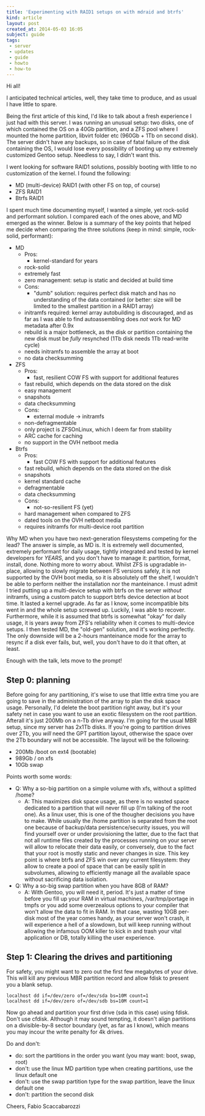 ```yaml
---
title: 'Experimenting with RAID1 setups on with mdraid and btrfs'
kind: article
layout: post
created_at: 2014-05-03 16:05
subject: guide
tags:
 - server
 - updates
 - guide
 - howto
 - how-to
---
```

Hi all!  

I anticipated technical articles, well, they take time to produce, and as usual I have little to spare.

Being the first article of this kind, I'd like to talk about a fresh experience I just had with this server. I was running an unusual setup: two disks, one of which contained the OS on a 40Gb partition, and a ZFS pool where I mounted the home partition, libvirt folder etc (960Gb + 1Tb on second disk). The server didn't have any backups, so in case of fatal failure of the disk containing the OS, I would lose every possibility of booting up my extremely customized Gentoo setup. Needless to say, I didn't want this.

I went looking for software RAID1 solutions, possibly booting with little to no customization of the kernel. I found the following:

 * MD (multi-device) RAID1 (with other FS on top, of course)
 * ZFS RAID1
 * Btrfs RAID1

I spent much time documenting myself, I wanted a simple, yet rock-solid and performant solution. I compared each of the ones above, and MD emerged as the winner.
Below is a summary of the key points that helped me decide when comparing the three solutions (keep in mind: simple, rock-solid, performant):

 * MD
    * Pros:
    	* kernel-standard for years
	* rock-solid
	* extremely fast
	* zero management: setup is static and decided at build time
    * Cons:
        * "dumb" solution: requires perfect disk match and has no understanding of the data contained (or better: size will be limited to the smallest partition in a RAID1 array)
	* initramfs required: kernel array autobuilding is discouraged, and as far as I was able to find autoassembling does *not* work for MD metadata after 0.9x
	* rebuild is a major bottleneck, as the disk or partition containing the new disk must be *fully* resynched (1Tb disk needs 1Tb read-write cycle)
	* needs initramfs to assemble the array at boot
	* no data checksumming
 * ZFS
    * Pros:
    	* fast, resilient COW FS with support for additional features
	* fast rebuild, which depends on the data stored on the disk
	* easy management
	* snapshots
	* data checksumming
    * Cons:
    	* external module -> initramfs
	* non-defragmentable
	* only project is ZFSOnLinux, which I deem far from stability
	* ARC cache for caching
	* no support in the OVH netboot media
 * Btrfs
    * Pros:
    	* fast COW FS with support for additional features
	* fast rebuild, which depends on the data stored on the disk
	* snapshots
	* kernel standard cache
	* defragmentable
	* data checksumming
    * Cons:
    	* not-so-resilient FS (yet)
	* hard management when compared to ZFS
	* dated tools on the OVH netboot media
	* requires initramfs for multi-device root partition

Why MD when you have two next-generation filesystems competing for the lead?
The answer is simple, as MD is. It is extremely well documented, extremely performant for daily usage, tightly integrated and tested by kernel developers for *YEARS*, and you don't have to manage it: partition, format, install, done. Nothing more to worry about.
Whilst ZFS is upgradable in-place, allowing to slowly migrate between FS versions safely, it is not supported by the OVH boot media, so it is absolutely off the shelf, I wouldn't be able to perform neither the installation nor the manteinance.
I must admit I tried putting up a multi-device setup with btrfs on the server *without* initramfs, using a custom patch to support btrfs device detection at boot time. It lasted a kernel upgrade. As far as I know, some incompatible bits went in and the whole setup screwed up. Luckily, I was able to recover. Furthermore, while it is assumed that btrfs is somewhat "okay" for daily usage, it is years away from ZFS's reliability when it comes to multi-device setups.
I then tested MD, the "old-gen" solution, and it's working perfectly. The only downside will be a 2-hours manteinance mode for the array to resync if a disk ever fails, but, well, you don't have to do it that often, at least.

Enough with the talk, lets move to the prompt!


## Step 0: planning
Before going for any partitioning, it's wise to use that little extra time you are going to save in the administration of the array to plan the disk space usage.
Personally, I'd delete the boot partition right away, but it's your safety net in case you want to use an exotic filesystem on the root partition. Afterall it's just 200Mb on a n-Tb drive anyway.
I'm going for the usual MBR setup, since my server has 2x1Tb disks. If you're going to partition drives over 2Tb, you *will* need the GPT partition layout, otherwise the space over the 2Tb boundary will not be accessible.
The layout will be the following:

 * 200Mb /boot on ext4 (bootable)
 * 989Gb / on xfs
 * 10Gb swap

Points worth some words:

 - Q: Why a so-big partition on a simple volume with xfs, without a splitted /home?
   - A: This maximizes disk space usage, as there is no wasted space dedicated to a partition that will never fill up (I'm talking of the root one). As a linux user, this is one of the thougher decisions you have to make. While usually the /home partition is separated from the root one because of backup/data persistence/security issues, you will find yourself over or under provisioning the latter, due to the fact that not all runtime files created by the processes running on your server will allow to relocate their data easily, or conversely, due to the fact that your root is mostly static and never changes in size. This key point is where btrfs and ZFS win over any current filesystem: they allow to create a pool of space that can be easily split in subvolumes, allowing to efficiently manage all the available space without sacrificing data isolation.
 - Q: Why a so-big swap partition when you have 8GB of RAM?
   - A: With Gentoo, you will need it, period. It's just a matter of time before you fill up your RAM in virtual machines, /var/tmp/portage in tmpfs or you add some overzealous options to your compiler that won't allow the data to fit in RAM. In that case, wasting 10GB per-disk most of the year comes handy, as your server won't crash, it will experience a hell of a slowdown, but will keep running without allowing the infamous OOM killer to kick in and trash your vital application or DB, totally killing the user experience.

## Step 1: Clearing the drives and partitioning
For safety, you might want to zero out the first few megabytes of your drive. This will kill any previous MBR partition record and allow fdisk to present you a blank setup.

    localhost dd if=/dev/zero of=/dev/sda bs=10M count=1
    localhost dd if=/dev/zero of=/dev/sdb bs=10M count=1
Now go ahead and partition your first drive (sda in this case) using fdisk. Don't use cfdisk. Although it may sound tempting, it doesn't align partitions on a divisible-by-8 sector boundary (yet, as far as I know), which means you may incour the write penalty for 4k drives.

Do and don't:

 * do: sort the partitions in the order you want (you may want: boot, swap, root)
 * don't: use the linux MD partition type when creating partitions, use the linux default one
 * don't: use the swap partition type for the swap partition, leave the linux default one
 * don't: partition the second disk



Cheers,
Fabio Scaccabarozzi
